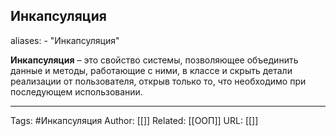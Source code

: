 ## Инкапсуляция
aliases: 
	- "Инкапсуляция"


**Инкапсуляция** – это свойство системы, позволяющее объединить данные и методы, работающие с ними, в классе и скрыть детали реализации от пользователя, открыв только то, что необходимо при последующем использовании.

---
Tags: #Инкапсуляция
Author: [[]]
Related: [[ООП]]
URL: [[]]